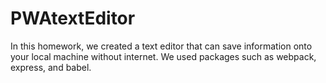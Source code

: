 # PWAtextEditor

In this homework, we created a text editor that can save information onto your local machine without internet. We used packages such as webpack, express, and babel. 
